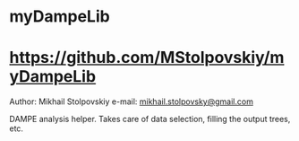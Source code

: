 # myDampeLib
# https://github.com/MStolpovskiy/myDampeLib

Author: Mikhail Stolpovskiy
e-mail: mikhail.stolpovsky@gmail.com

DAMPE analysis helper. Takes care of data selection, filling the output trees, etc.